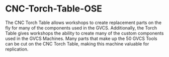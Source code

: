 CNC-Torch-Table-OSE
===================

The CNC Torch Table allows workshops to create replacement parts on the fly for many of the components used in the GVCS. Additionally, the Torch Table gives workshops the ability to create many of the custom components used in the GVCS Machines. Many parts that make up the 50 GVCS Tools can be cut on the CNC Torch Table, making this machine valuable for replication. 
